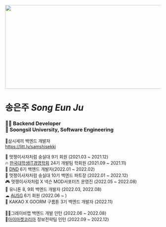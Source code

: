 <div>
<img src="https://user-images.githubusercontent.com/61075048/188427657-cd0e1a48-51c1-4bac-9515-96f2a5c3ea5e.png" width="600" height="270"/>
</div>

# 송은주 *Song Eun Ju*
<h3> 👩‍💻 Backend Developer  <br>
🏫 Soongsil University, Software Engineering 
</h3>

🍚삼시세끼 백엔드 개발자<br>
https://litt.ly/samshisekki


🦁 멋쟁이사자처럼 숭실대 9기 회원 (2021.03 ~ 2021.12) <br>
🔥 [한국대학생IT경영학회](https://cafe.naver.com/kusitms) 24기 개발팀 학회원 (2021.09 ~ 2021.11) <br>
🌊 [DND](https://dnd.ac/) 6기 백엔드 개발자(2022.01 ~ 2022.02) <br>
🦁 멋쟁이사자처럼 숭실대 10기 백엔드 파트장 (2022.01 ~ 2022.12) <br>
🎮 멋쟁이사자처럼 X 넥슨 MOD서포터즈 운영진 (2022.05 ~ 2022.08) <br>
🎈 유니톤 8, 9회 백엔드 개발자 (2022.03, 2022.08) <br>
☁ [AUSG](https://ausg.me/) 6기 회원 (2022.06 ~ ) <br>
🍊 KAKAO X GOORM 구름톤 3기 백엔드 개발자 (2022.11) <br><br>
👩‍💻그레이비랩 백엔드 개발 인턴 (2022.06 ~ 2022.08) <br>
🚚[아이마켓코리아](https://www.imarketkorea.com/) 정보전략팀 인턴 (2022.09 ~ 2022.12) <br>
